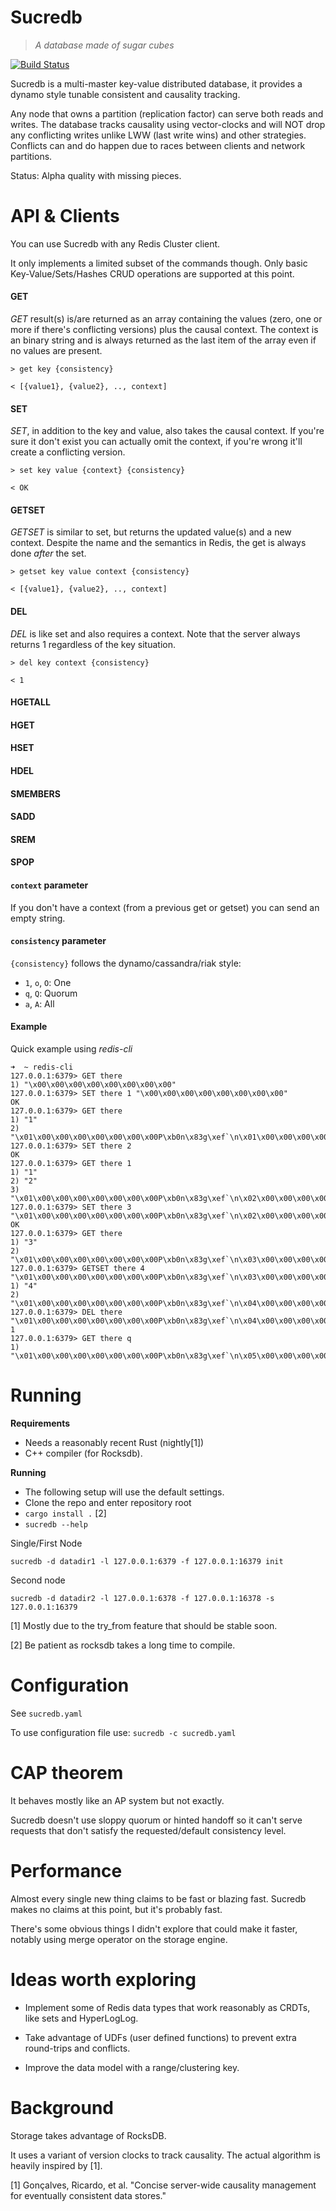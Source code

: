 # Sucredb

> *A database made of sugar cubes*

[![Build Status](https://travis-ci.org/arthurprs/sucredb.svg?branch=master)](https://travis-ci.org/arthurprs/sucredb)

Sucredb is a multi-master key-value distributed database, it provides a dynamo style tunable consistent and causality tracking.

Any node that owns a partition (replication factor) can serve both reads and writes. The database tracks causality using vector-clocks and will NOT drop any conflicting writes unlike LWW (last write wins) and other strategies. Conflicts can and do happen due to races between clients and network partitions.

Status: Alpha quality with missing pieces.

# API & Clients

You can use Sucredb with any Redis Cluster client.

It only implements a limited subset of the commands though. Only basic Key-Value/Sets/Hashes CRUD operations are supported at this point.

#### GET

*GET* result(s) is/are returned as an array containing the values (zero, one or more if there's conflicting versions) plus the causal context. The context is an binary string and is always returned as the last item of the array even if no values are present.

`> get key {consistency}`

`< [{value1}, {value2}, .., context]`

#### SET

*SET*, in addition to the key and value, also takes the causal context. If you're sure it don't exist you can actually omit the context, if you're wrong it'll create a conflicting version.

`> set key value {context} {consistency}`

`< OK`

#### GETSET

*GETSET* is similar to set, but returns the updated value(s) and a new context. Despite the name and the semantics in Redis, the get is always done *after* the set.

`> getset key value context {consistency}`

`< [{value1}, {value2}, .., context]`

#### DEL

*DEL* is like set and also requires a context. Note that the server always returns 1 regardless of the key situation.

`> del key context {consistency}`

`< 1`

#### HGETALL

#### HGET

#### HSET

#### HDEL

#### SMEMBERS

#### SADD

#### SREM

#### SPOP

#### `context` parameter

If you don't have a context (from a previous get or getset) you can send an empty string.

#### `consistency` parameter

`{consistency}` follows the dynamo/cassandra/riak style:

* `1`, `o`, `O`: One
* `q`, `Q`: Quorum
* `a`, `A`: All


#### Example

Quick example using *redis-cli*

```
➜  ~ redis-cli
127.0.0.1:6379> GET there
1) "\x00\x00\x00\x00\x00\x00\x00\x00"
127.0.0.1:6379> SET there 1 "\x00\x00\x00\x00\x00\x00\x00\x00"
OK
127.0.0.1:6379> GET there
1) "1"
2) "\x01\x00\x00\x00\x00\x00\x00\x00P\xb0n\x83g\xef`\n\x01\x00\x00\x00\x00\x00\x00\x00"
127.0.0.1:6379> SET there 2
OK
127.0.0.1:6379> GET there 1
1) "1"
2) "2"
3) "\x01\x00\x00\x00\x00\x00\x00\x00P\xb0n\x83g\xef`\n\x02\x00\x00\x00\x00\x00\x00\x00"
127.0.0.1:6379> SET there 3 "\x01\x00\x00\x00\x00\x00\x00\x00P\xb0n\x83g\xef`\n\x02\x00\x00\x00\x00\x00\x00\x00"
OK
127.0.0.1:6379> GET there
1) "3"
2) "\x01\x00\x00\x00\x00\x00\x00\x00P\xb0n\x83g\xef`\n\x03\x00\x00\x00\x00\x00\x00\x00"
127.0.0.1:6379> GETSET there 4 "\x01\x00\x00\x00\x00\x00\x00\x00P\xb0n\x83g\xef`\n\x03\x00\x00\x00\x00\x00\x00\x00"
1) "4"
2) "\x01\x00\x00\x00\x00\x00\x00\x00P\xb0n\x83g\xef`\n\x04\x00\x00\x00\x00\x00\x00\x00"
127.0.0.1:6379> DEL there "\x01\x00\x00\x00\x00\x00\x00\x00P\xb0n\x83g\xef`\n\x04\x00\x00\x00\x00\x00\x00\x00"
1
127.0.0.1:6379> GET there q
1) "\x01\x00\x00\x00\x00\x00\x00\x00P\xb0n\x83g\xef`\n\x05\x00\x00\x00\x00\x00\x00\x00
```

# Running

**Requirements**

* Needs a reasonably recent Rust (nightly[1])
* C++ compiler (for Rocksdb).

**Running**

* The following setup will use the default settings.
* Clone the repo and enter repository root
* `cargo install .` [2]
* `sucredb --help`

Single/First Node

`sucredb -d datadir1 -l 127.0.0.1:6379 -f 127.0.0.1:16379 init`

Second node

`sucredb -d datadir2 -l 127.0.0.1:6378 -f 127.0.0.1:16378 -s 127.0.0.1:16379`

[1] Mostly due to the try_from feature that should be stable soon.

[2] Be patient as rocksdb takes a long time to compile.

# Configuration

See `sucredb.yaml`

To use configuration file use: `sucredb -c sucredb.yaml`

# CAP theorem

It behaves mostly like an AP system but not exactly.

Sucredb doesn't use sloppy quorum or hinted handoff so it can't serve requests that don't satisfy the requested/default consistency level.

# Performance

Almost every single new thing claims to be fast or blazing fast. Sucredb makes no claims at this point, but it's probably fast.

There's some obvious things I didn't explore that could make it faster, notably using merge operator on the storage engine.

# Ideas worth exploring

* Implement some of Redis data types that work reasonably as CRDTs, like sets and HyperLogLog.

* Take advantage of UDFs (user defined functions) to prevent extra round-trips and conflicts.

* Improve the data model with a range/clustering key.

# Background

Storage takes advantage of RocksDB.

It uses a variant of version clocks to track causality. The actual algorithm is heavily inspired by [1].

[1] Gonçalves, Ricardo, et al. "Concise server-wide causality management for eventually consistent data stores."

